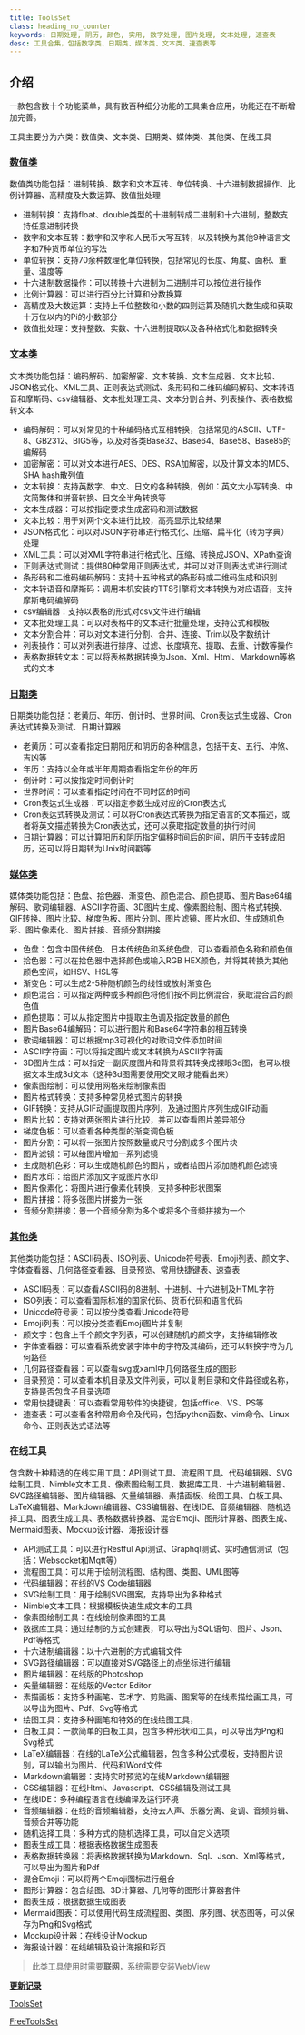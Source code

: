 ```yaml
---
title: ToolsSet
class: heading_no_counter
keywords: 日期处理, 阴历, 颜色, 实用, 数字处理, 图片处理, 文本处理, 速查表
desc: 工具合集，包括数字类、日期类、媒体类、文本类、速查表等
---
```


## 介绍


一款包含数十个功能菜单，具有数百种细分功能的工具集合应用，功能还在不断增加完善。

工具主要分为六类：数值类、文本类、日期类、媒体类、其他类、在线工具

### [数值类](./ToolsSet_Number.md)
数值类功能包括：进制转换、数字和文本互转、单位转换、十六进制数据操作、比例计算器、高精度及大数运算、数值批处理
* 进制转换：支持float、double类型的十进制转成二进制和十六进制，整数支持任意进制转换
* 数字和文本互转：数字和汉字和人民币大写互转，以及转换为其他9种语言文字和7种货币单位的写法
* 单位转换：支持70余种数理化单位转换，包括常见的长度、角度、面积、重量、温度等
* 十六进制数据操作：可以转换十六进制为二进制并可以按位进行操作
* 比例计算器：可以进行百分比计算和分数换算
* 高精度及大数运算：支持上千位整数和小数的四则运算及随机大数生成和获取十万位以内的Pi的小数部分
* 数值批处理：支持整数、实数、十六进制提取以及各种格式化和数据转换

### [文本类](./ToolsSet_Text.md)
文本类功能包括：编码解码、加密解密、文本转换、文本生成器、文本比较、JSON格式化、XML工具、正则表达式测试、条形码和二维码编码解码、文本转语音和摩斯码、csv编辑器、文本批处理工具、文本分割合并、列表操作、表格数据转文本
* 编码解码：可以对常见的十种编码格式互相转换，包括常见的ASCII、UTF-8、GB2312、BIG5等，以及对各类Base32、Base64、Base58、Base85的编解码
* 加密解密：可以对文本进行AES、DES、RSA加解密，以及计算文本的MD5、SHA hash散列值
* 文本转换：支持英数字、中文、日文的各种转换，例如：英文大小写转换、中文简繁体和拼音转换、日文全半角转换等
* 文本生成器：可以按指定要求生成密码和测试数据
* 文本比较：用于对两个文本进行比较，高亮显示比较结果
* JSON格式化：可以对JSON字符串进行格式化、压缩、扁平化（转为字典）处理
* XML工具：可以对XML字符串进行格式化、压缩、转换成JSON、XPath查询
* 正则表达式测试：提供80种常用正则表达式，并可以对正则表达式进行测试
* 条形码和二维码编码解码：支持十五种格式的条形码或二维码生成和识别
* 文本转语音和摩斯码：调用本机安装的TTS引擎将文本转换为对应语音，支持摩斯电码编解码
* csv编辑器：支持以表格的形式对csv文件进行编辑
* 文本批处理工具：可以对表格中的文本进行批量处理，支持公式和模板
* 文本分割合并：可以对文本进行分割、合并、连接、Trim以及字数统计
* 列表操作：可以对列表进行排序、过滤、长度填充、提取、去重、计数等操作
* 表格数据转文本：可以将表格数据转换为Json、Xml、Html、Markdown等格式的文本

### [日期类](./ToolsSet_Date.md)
日期类功能包括：老黄历、年历、倒计时、世界时间、Cron表达式生成器、Cron表达式转换及测试、日期计算器
* 老黄历：可以查看指定日期阳历和阴历的各种信息，包括干支、五行、冲煞、吉凶等
* 年历：支持以全年或半年周期查看指定年份的年历
* 倒计时：可以按指定时间倒计时
* 世界时间：可以查看指定时间在不同时区的时间
* Cron表达式生成器：可以指定参数生成对应的Cron表达式
* Cron表达式转换及测试：可以将Cron表达式转换为指定语言的文本描述，或者将英文描述转换为Cron表达式，还可以获取指定数量的执行时间
* 日期计算器：可以计算阳历和阴历指定偏移时间后的时间，阴历干支转成阳历，还可以将日期转为Unix时间戳等

### [媒体类](./ToolsSet_Media.md)
媒体类功能包括：色盘、拾色器、渐变色、颜色混合、颜色提取、图片Base64编解码、歌词编辑器、ASCII字符画、3D图片生成、像素图绘制、图片格式转换、GIF转换、图片比较、梯度色板、图片分割、图片滤镜、图片水印、生成随机色彩、图片像素化、图片拼接、音频分割拼接
* 色盘：包含中国传统色、日本传统色和系统色盘，可以查看颜色名称和颜色值
* 拾色器：可以在拾色器中选择颜色或输入RGB HEX颜色，并将其转换为其他颜色空间，如HSV、HSL等
* 渐变色：可以生成2-5种随机颜色的线性或放射渐变色
* 颜色混合：可以指定两种或多种颜色将他们按不同比例混合，获取混合后的颜色值
* 颜色提取：可以从指定图片中提取主色调及指定数量的颜色
* 图片Base64编解码：可以进行图片和Base64字符串的相互转换
* 歌词编辑器：可以根据mp3可视化的对歌词文件添加时间
* ASCII字符画：可以将指定图片或文本转换为ASCII字符画
* 3D图片生成：可以指定一副灰度图片和背景将其转换成裸眼3d图，也可以根据文本生成3d文本（这种3d图需要使用交叉眼才能看出来）
* 像素图绘制：可以使用网格来绘制像素图
* 图片格式转换：支持多种常见格式图片的转换
* GIF转换：支持从GIF动画提取图片序列，及通过图片序列生成GIF动画
* 图片比较：支持对两张图片进行比较，并可以查看图片差异部分
* 梯度色板：可以查看各种类型的渐变调色板
* 图片分割：可以将一张图片按照数量或尺寸分割成多个图片块
* 图片滤镜：可以给图片增加一系列滤镜
* 生成随机色彩：可以生成随机颜色的图片，或者给图片添加随机颜色滤镜
* 图片水印：给图片添加文字或图片水印
* 图片像素化：将图片进行像素化转换，支持多种形状图案
* 图片拼接：将多张图片拼接为一张
* 音频分割拼接：景一个音频分割为多个或将多个音频拼接为一个

### [其他类](./ToolsSet_Other.md)
其他类功能包括：ASCII码表、ISO列表、Unicode符号表、Emoji列表、颜文字、字体查看器、几何路径查看器、目录预览、常用快捷键表、速查表
* ASCII码表：可以查看ASCII码的8进制、十进制、十六进制及HTML字符
* ISO列表：可以查看国际标准的国家代码、货币代码和语言代码
* Unicode符号表：可以按分类查看Unicode符号
* Emoji列表：可以按分类查看Emoji图片并复制
* 颜文字：包含上千个颜文字列表，可以创建随机的颜文字，支持编辑修改
* 字体查看器：可以查看系统安装字体中的字符及其编码，还可以转换字符为几何路径
* 几何路径查看器：可以查看svg或xaml中几何路径生成的图形
* 目录预览：可以查看本机目录及文件列表，可以复制目录和文件路径或名称，支持是否包含子目录选项
* 常用快捷键表：可以查看常用软件的快捷键，包括office、VS、PS等
* 速查表：可以查看各种常用命令及代码，包括python函数、vim命令、Linux命令、正则表达式语法等

### 在线工具
包含数十种精选的在线实用工具：API测试工具、流程图工具、代码编辑器、SVG绘制工具、Nimble文本工具、像素图绘制工具、数据库工具、十六进制编辑器、SVG路径编辑器、图片编辑器、矢量编辑器、素描画板、绘图工具、白板工具、LaTeX编辑器、Markdown编辑器、CSS编辑器、在线IDE、音频编辑器、随机选择工具、图表生成工具、表格数据转换器、混合Emoji、图形计算器、图表生成、Mermaid图表、Mockup设计器、海报设计器

* API测试工具：可以进行Restful Api测试、Graphql测试、实时通信测试（包括：Websocket和Mqtt等）
* 流程图工具：可以用于绘制流程图、结构图、类图、UML图等
* 代码编辑器：在线的VS Code编辑器
* SVG绘制工具：用于绘制SVG图案，支持导出为多种格式
* Nimble文本工具：根据模板快速生成文本的工具
* 像素图绘制工具：在线绘制像素图的工具
* 数据库工具：通过绘制的方式创建表，可以导出为SQL语句、图片、Json、Pdf等格式
* 十六进制编辑器：以十六进制的方式编辑文件
* SVG路径编辑器：可以直接对SVG路径上的点坐标进行编辑
* 图片编辑器：在线版的Photoshop
* 矢量编辑器：在线版的Vector Editor
* 素描画板：支持多种画笔、艺术字、剪贴画、图案等的在线素描绘画工具，可以导出为图片、Pdf、Svg等格式
* 绘图工具：支持多种画笔和特效的在线绘图工具，
* 白板工具：一款简单的白板工具，包含多种形状和工具，可以导出为Png和Svg格式
* LaTeX编辑器：在线的LaTeX公式编辑器，包含多种公式模板，支持图片识别，可以输出为图片、代码和Word文件
* Markdown编辑器：支持实时预览的在线Markdown编辑器
* CSS编辑器：在线Html、Javascript、CSS编辑及测试工具
* 在线IDE：多种编程语言在线编译及运行环境
* 音频编辑器：在线的音频编辑器，支持去人声、乐器分离、变调、音频剪辑、音频合并等功能
* 随机选择工具：多种方式的随机选择工具，可以自定义选项
* 图表生成工具：根据表格数据生成图表
* 表格数据转换器：将表格数据转换为Markdown、Sql、Json、Xml等格式，可以导出为图片和Pdf
* 混合Emoji：可以将两个Emoji图标进行组合
* 图形计算器：包含绘图、3D计算器、几何等的图形计算器套件
* 图表生成：根据数据生成图表
* Mermaid图表：可以使用代码生成流程图、类图、序列图、状态图等，可以保存为Png和Svg格式
* Mockup设计器：在线设计Mockup
* 海报设计器：在线编辑及设计海报和彩页
  
> 此类工具使用时需要**联网**，系统需要安装WebView

**[更新记录](./ToolsSet_Log.md)**

[ToolsSet](https://apps.microsoft.com/detail/9NQGTZGM4LRH)

[FreeToolsSet](https://apps.microsoft.com/detail/9N6W6006WDVK)